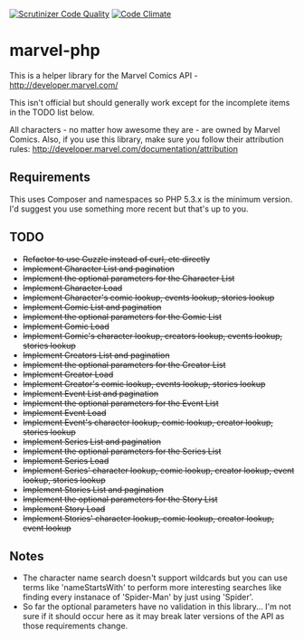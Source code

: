 [![Scrutinizer Code Quality](https://scrutinizer-ci.com/g/caseysoftware/marvel-php/badges/quality-score.png?b=master)](https://scrutinizer-ci.com/g/caseysoftware/marvel-php/?branch=master) [![Code Climate](https://codeclimate.com/github/caseysoftware/marvel-php/badges/gpa.svg)](https://codeclimate.com/github/caseysoftware/marvel-php)

marvel-php
==========

This is a helper library for the Marvel Comics API - http://developer.marvel.com/

This isn't official but should generally work except for the incomplete items in the TODO list below.

All characters - no matter how awesome they are - are owned by Marvel Comics. Also, if you use this library, make sure you follow their attribution rules: http://developer.marvel.com/documentation/attribution

## Requirements

This uses Composer and namespaces so PHP 5.3.x is the minimum version. I'd suggest you use something more recent but that's up to you.

## TODO

*  ~~Refactor to use Guzzle instead of curl, etc directly~~
*  ~~Implement Character List and pagination~~
*  ~~Implement the optional parameters for the Character List~~
*  ~~Implement Character Load~~
*  ~~Implement Character's comic lookup, events lookup, stories lookup~~
*  ~~Implement Comic List and pagination~~
*  ~~Implement the optional parameters for the Comic List~~
*  ~~Implement Comic Load~~
*  ~~Implement Comic's character lookup, creators lookup, events lookup, stories lookup~~
*  ~~Implement Creators List and pagination~~
*  ~~Implement the optional parameters for the Creator List~~
*  ~~Implement Creator Load~~
*  ~~Implement Creator's comic lookup, events lookup, stories lookup~~
*  ~~Implement Event List and pagination~~
*  ~~Implement the optional parameters for the Event List~~
*  ~~Implement Event Load~~
*  ~~Implement Event's character lookup, comic lookup, creator lookup, stories lookup~~
*  ~~Implement Series List and pagination~~
*  ~~Implement the optional parameters for the Series List~~
*  ~~Implement Series Load~~
*  ~~Implement Series' character lookup, comic lookup, creator lookup, event lookup, stories lookup~~
*  ~~Implement Stories List and pagination~~
*  ~~Implement the optional parameters for the Story List~~
*  ~~Implement Story Load~~
*  ~~Implement Stories' character lookup, comic lookup, creator lookup, event lookup~~

## Notes

*  The character name search doesn't support wildcards but you can use terms like 'nameStartsWith' to perform more interesting searches like finding every instanace of 'Spider-Man' by just using 'Spider'.
*  So far the optional parameters have no validation in this library... I'm not sure if it should occur here as it may break later versions of the API as those requirements change.
